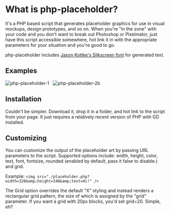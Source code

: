 # What is php-placeholder?
It's a PHP based script that generates placeholder graphics for use in visual mockups, design prototypes, and so on. When you're "in the zone" with your code and you don't want to break out Photoshop or Pixelmator, just have this script accessible somewhere, hot link it in with the appropriate parameters for your situation and you're good to go.

php-placeholder includes [Jason Kottke's Silkscreen font](http://kottke.org/plus/type/silkscreen/) for generated text.

## Examples
![php-placeholder-1](http://dl.dropbox.com/u/23890/ex/php-placeholder-1.png) &nbsp; ![php-placeholder-2b](http://dl.dropbox.com/u/23890/ex/php-placeholder-2b.png)

## Installation
Couldn't be simpler. Download it, drop it in a folder, and hot link to the script from your page. It just requires a relatively recent version of PHP with GD installed.

## Customizing
You can customize the output of the placeholder art by passing URL parameters to the script. Supported options include: width, height, color, text, font, fontsize, rounded (enabled by default, pass it false to disable.) and grid.

Example: `<img src="./placeholder.php?width=320&amp;height=240&amp;text=Hi!" />`

The Grid option overrides the default "X" styling and instead renders a rectangular grid pattern, the size of which is assigned by the "grid" parameter. If you want a grid with 20px blocks, you'd set grid=20. Simple, eh?